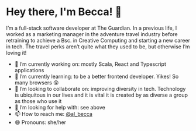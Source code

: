# Hey there, I'm Becca! 👋
I’m a full-stack software developer at The Guardian. In a previous life, I worked as a marketing manager in the adventure travel industry before retraining to achieve a Bsc. in Creative Computing and starting a new career in tech. The travel perks aren’t quite what they used to be, but otherwise I’m loving it!

- 🔭 I’m currently working on: mostly Scala, React and Typescript applications
- 🌱 I’m currently learning: to be a better frontend developer. Yikes! So many browsers 😵
- 👯 I’m looking to collaborate on: improving diversity in tech. Technology is ubiquitous in our lives and it is vital it is created by as diverse a group as those who use it
- 🤔 I’m looking for help with: see above
- 📫 How to reach me: [@al_becca](https://twitter.com/al_becca)
- 😄 Pronouns: she/her
